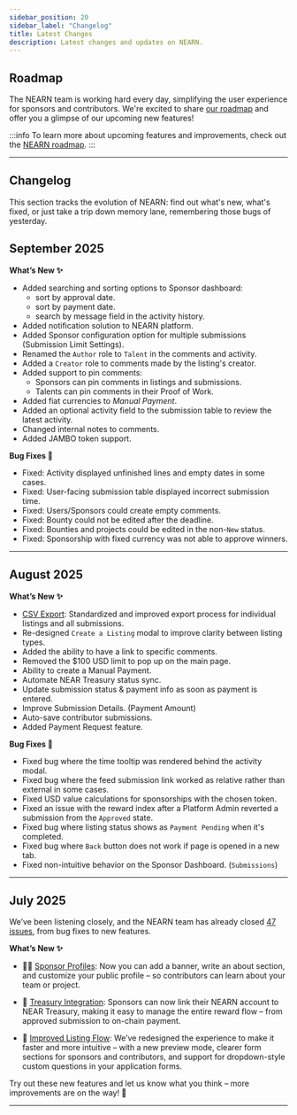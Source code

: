 ```yaml
---
sidebar_position: 20
sidebar_label: "Changelog"
title: Latest Changes
description: Latest changes and updates on NEARN.
---
```


## Roadmap

The NEARN team is working hard every day, simplifying the user experience for sponsors and contributors.
We're excited to share [our roadmap](https://github.com/NEAR-DevHub/.github/issues/29) and offer you a glimpse of our upcoming new features!

:::info
To learn more about upcoming features and improvements, check out the [NEARN roadmap](https://github.com/NEAR-DevHub/.github/issues/29).
:::

---

## Changelog

This section tracks the evolution of NEARN: find out what's new, what's fixed, or just take a trip down memory lane, remembering those bugs of yesterday.

## September 2025

**What’s New ✨**

- Added searching and sorting options to Sponsor dashboard:
  - sort by approval date.
  - sort by payment date.
  - search by message field in the activity history.
- Added notification solution to NEARN platform.
- Added Sponsor configuration option for multiple submissions (Submission Limit Settings).
- Renamed the `Author` role to `Talent` in the comments and activity.
- Added a `Creator` role to comments made by the listing's creator.
- Added support to pin comments:
  - Sponsors can pin comments in listings and submissions.
  - Talents can pin comments in their Proof of Work.
- Added fiat currencies to _Manual Payment_.
- Added an optional activity field to the submission table to review the latest activity.
- Changed internal notes to comments.
- Added JAMBO token support.

**Bug Fixes 🐛**

- Fixed: Activity displayed unfinished lines and empty dates in some cases.
- Fixed: User-facing submission table displayed incorrect submission time.
- Fixed: Users/Sponsors could create empty comments.
- Fixed: Bounty could not be edited after the deadline.
- Fixed: Bounties and projects could be edited in the non-`New` status.
- Fixed: Sponsorship with fixed currency was not able to approve winners.

---

## August 2025

**What’s New ✨**

- [CSV Export](sponsor/dashboard.md#export-records): Standardized and improved export process for individual listings and all submissions.
- Re-designed `Create a Listing` modal to improve clarity between listing types.
- Added the ability to have a link to specific comments.
- Removed the $100 USD limit to pop up on the main page.
- Ability to create a Manual Payment.
- Automate NEAR Treasury status sync.
- Update submission status & payment info as soon as payment is entered.
- Improve Submission Details. (Payment Amount)
- Auto-save contributor submissions.
- Added Payment Request feature.

**Bug Fixes 🐛**

- Fixed bug where the time tooltip was rendered behind the activity modal.
- Fixed bug where the feed submission link worked as relative rather than external in some cases.
- Fixed USD value calculations for sponsorships with the chosen token.
- Fixed an issue with the reward index after a Platform Admin reverted a submission from the `Approved` state.
- Fixed bug where listing status shows as `Payment Pending` when it's completed.
- Fixed bug where `Back` button does not work if page is opened in a new tab.
- Fixed non-intuitive behavior on the Sponsor Dashboard. (`Submissions`)

---

## July 2025

We’ve been listening closely, and the NEARN team has already closed [47 issues](https://github.com/NEAR-DevHub/nearn/issues?q=is%3Aissue%20state%3Aclosed%20closed%3A%3E2025-06-10), from bug fixes to new features.

**What’s New ✨**
  
- 🧑‍💼 [Sponsor Profiles](sponsor/profile.md): Now you can add a banner, write an about section, and customize your public profile – so contributors can learn about your team or project.

- 🤝 [Treasury Integration](sponsor/treasury.md): Sponsors can now link their NEARN account to NEAR Treasury, making it easy to manage the entire reward flow – from approved submission to on-chain payment.

- 📝 [Improved Listing Flow](sponsor/listing-guide.md): We’ve redesigned the experience to make it faster and more intuitive – with a new preview mode, clearer form sections for sponsors and contributors, and support for dropdown-style custom questions in your application forms.

Try out these new features and let us know what you think – more improvements are on the way! 🚀

---
